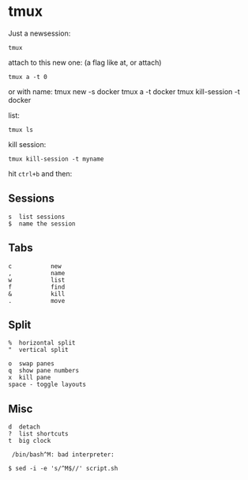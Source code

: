 



# tmux 

Just a newsession:

    tmux
    
attach to this new one:
(a flag like at, or attach)

    tmux a -t 0
    
or with name:
    tmux new -s docker
    tmux a -t docker
    tmux kill-session -t docker
    
    
list:

    tmux ls

kill session:

    tmux kill-session -t myname

hit `ctrl+b` and then:

## Sessions

    s  list sessions
    $  name the session

## Tabs

    c           new
    ,           name
    w           list
    f           find
    &           kill
    .           move


## Split

    %  horizontal split
    "  vertical split
    
    o  swap panes
    q  show pane numbers
    x  kill pane
    space - toggle layouts
    
## Misc

    d  detach
    ?  list shortcuts
    t  big clock





` /bin/bash^M: bad interpreter:` 

` $ sed -i -e 's/^M$//' script.sh ` 
